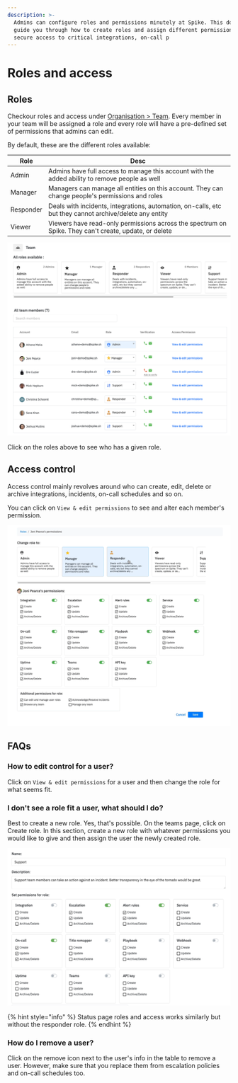 ```yaml
---
description: >-
  Admins can configure roles and permissions minutely at Spike. This doc will
  guide you through how to create roles and assign different permissions and
  secure access to critical integrations, on-call p
---
```


# Roles and access

## Roles

Checkour roles and access under [Organisation > Team](https://app.spike.sh/settings/general/team). Every member in your team will be assigned a role and every role will have a pre-defined set of permissions that admins can edit.

By default, these are the different roles available:

| Role      | Desc                                                                                                    |
| --------- | ------------------------------------------------------------------------------------------------------- |
| Admin     | Admins have full access to manage this account with the added ability to remove people as well          |
| Manager   | Managers can manage all entities on this account. They can change people's permissions and roles        |
| Responder | Deals with incidents, integrations, automation, on-calls, etc but they cannot archive/delete any entity |
| Viewer    | Viewers have read-only permissions across the spectrum on Spike. They can't create, update, or delete   |

![Access control](../.gitbook/assets/access-control-1.png)

Click on the roles above to see who has a given role.

## Access control

Access control mainly revolves around who can create, edit, delete or archive integrations, incidents, on-call schedules and so on.

You can click on `View & edit permissions` to see and alter each member's permission.

![View and edit permissions for users on Spike.sh](../.gitbook/assets/access-control-2.gif)

## FAQs

### How to edit control for a user?

Click on `View & edit permissions` for a user and then change the role for what seems fit.

### I don't see a role fit a user, what should I do?

Best to create a new role. Yes, that's possible. On the teams page, click on Create role. In this section, create a new role with whatever permissions you would like to give and then assign the user the newly created role.

![create a new role on Spike.sh](../.gitbook/assets/access-control-create-a-role.png)

{% hint style="info" %}
Status page roles and access works similarly but without the responder role.
{% endhint %}

### How do I remove a user?

Click on the remove icon next to the user's info in the table to remove a user. However, make sure that you replace them from escalation policies and on-call schedules too.
